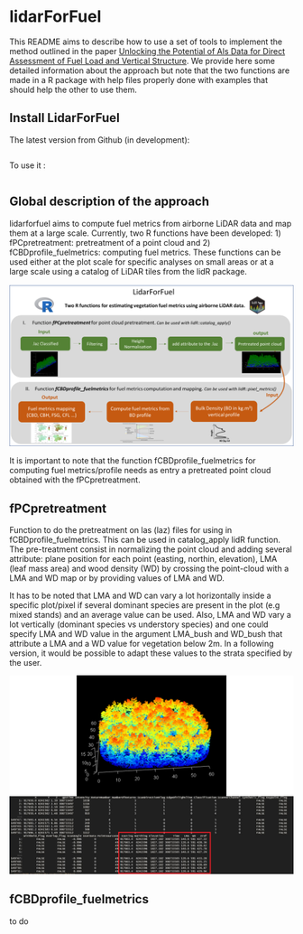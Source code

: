# lidarForFuel

This README aims to describe how to use a set of tools to implement the method outlined in the paper [Unlocking the Potential of Als Data for Direct Assessment of Fuel Load and Vertical Structure](https://papers.ssrn.com/sol3/papers.cfm?abstract_id=4779351). We provide here some detailed information about the approach but note that the two functions are made in a R package with help files properly done with examples that should help the other to use them.

## Install LidarForFuel

The latest version from Github (in development):

```{r} install.packages("remotes") remotes::install_github('oliviermartin7/LidarForFuel')}
```

To use it :

```{r} library("LidarForFuel")}
```

## Global description of the approach

lidarforfuel aims to compute fuel metrics from airborne LiDAR data and map them at a large scale. Currently, two R functions have been developed: 1) fPCpretreatment: pretreatment of a point cloud and 2) fCBDprofile_fuelmetrics: computing fuel metrics. These functions can be used either at the plot scale for specific analyses on small areas or at a large scale using a catalog of LiDAR tiles from the lidR package.

![Illustration summarising the global approach!](img/readme_1_general.png)

It is important to note that the function fCBDprofile_fuelmetrics for computing fuel metrics/profile needs as entry a pretreated point cloud obtained with the fPCpretreatment.

## fPCpretreatment

Function to do the pretreatment on las (laz) files for using in fCBDprofile_fuelmetrics. This can be used in catalog_apply lidR function. The pre-treatment consist in normalizing the point cloud and adding several attribute: plane position for each point (easting, northin, elevation), LMA (leaf mass area) and wood density (WD) by crossing the point-cloud with a LMA and WD map or by providing values of LMA and WD.

It has to be noted that LMA and WD can vary a lot horizontally inside a specific plot/pixel if several dominant species are present in the plot (e.g mixed stands) and an average value can be used. Also, LMA and WD vary a lot vertically (dominant species vs understory species) and one could specify LMA and WD value in the argument LMA_bush and WD_bush that attribute a LMA and a WD value for vegetation below 2m. In a following version, it would be possible to adapt these values to the strata specified by the user.

![Screenshot of pre-treated point cloud and the new attributes of the las inside the red rectangle!](img/fpcpretreatment.png)

## fCBDprofile_fuelmetrics

to do

## 
